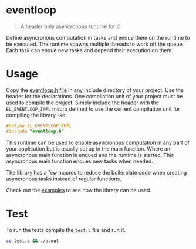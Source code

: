 # eventloop

> A header only asyncronous runtime for C

Define asyncronous computation in tasks and enque them on the runtime to be executed. The runtime spawns multiple threads to work off the queue. Each task can enque new tasks and depend their execution on them.

# Usage

Copy the [eventloop.h file](/eventloop.h) in any include directory of your project. Use the header for the declarations. One compilation unit of your project must be used to compile the project. Simply include the header with the `EL_EVENTLOOP_IMPL` macro defined to use the current compilation unit for compiling the library like:

```C
#define EL_EVENTLOOP_IMPL
#include "eventloop.h"
```

This runtime can be used to enable asyncronous computation in any part of your application but is usually set up in the main function. Where an asyncronous main function is enqued and the runtime is started. This asyncronous main function enques new tasks when needed.

The library has a few macros to reduce the boilerplate code when creating asyncronous tasks instead of regular functions.

Check out the [examples](/examples/) to see how the library can be used.

# Test

To run the tests compile the `test.c` file and run it.

```sh
cc test.c && ./a.out
```
